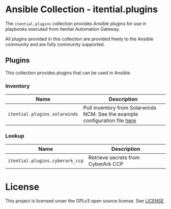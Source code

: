 # Ansible Collection - itential.plugins

The `itential.plugins` collection provides Ansible plugins for use in playbooks
executed from Itential Automation Gateway.

All plugins provided in this collection are provided freely to the Ansible
community and are fully community supported.

## Plugins

This collection provides plugins that can be used in Ansible.

### Inventory

| Name                          | Description                        |
|-------------------------------|------------------------------------|
| `itential.plugins.solarwinds` | Pull inventory from Solarwinds NCM.  See the example configuration file [here](docs/solarwinds.example.yaml) |

### Lookup

| Name                           | Description                        |
|--------------------------------|------------------------------------|
| `itential.plugins.cyberark_ccp` | Retrieve secrets from CyberArk CCP |

# License

This project is licensed unser the GPLv3 open source license.  See
[LICENSE](LICENSE)
